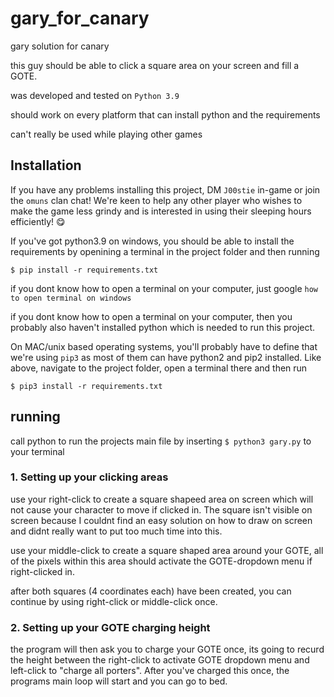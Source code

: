 # gary_for_canary
gary solution for canary

this guy should be able to click a square area on your screen and fill a GOTE.

was developed and tested on `Python 3.9`

should work on every platform that can install python and the requirements

can't really be used while playing other games

## Installation
If you have any problems installing this project, DM `J00stie` in-game or join the `omuns` clan chat! We're keen to help any other player who wishes to make the game less grindy and is interested in using their sleeping hours efficiently! 😋

If you've got python3.9 on windows, you should be able to install the requirements by openining a terminal in the project folder and then running

`$ pip install -r requirements.txt`

if you dont know how to open a terminal on your computer, just google `how to open terminal on windows`

if you dont know how to open a terminal on your computer, then you probably also haven't installed python which is needed to run this project.
 
On MAC/unix based operating systems, you'll probably have to define that we're using `pip3` as most of them can have python2 and pip2 installed. Like above, navigate to the project folder, open a terminal there and then run

`$ pip3 install -r requirements.txt`

## running
call python to run the projects main file by inserting `$ python3 gary.py` to your terminal

### 1. Setting up your clicking areas
use your right-click to create a square shapeed area on screen which will not cause your character to move if clicked in. The square isn't visible on screen because I couldnt find an easy solution on how to draw on screen and didnt really want to put too much time into this.

use your middle-click to create a square shaped area around your GOTE, all of the pixels within this area should activate the GOTE-dropdown menu if right-clicked in.

after both squares (4 coordinates each) have been created, you can continue by using right-click or middle-click once.


### 2. Setting up your GOTE charging height
the program will then ask you to charge your GOTE once, its going to recurd the height between the right-click to activate GOTE dropdown menu and left-click to "charge all porters". After you've charged this once, the programs main loop will start and you can go to bed.
